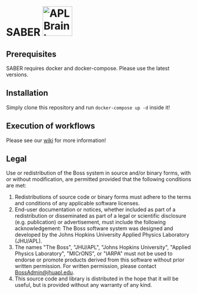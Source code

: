 

# SABER <img src="https://avatars2.githubusercontent.com/u/34253653?s=200&v=4" alt="APL Brain logo" width="80"/>

## Prerequisites
SABER requires docker and docker-compose. Please use the latest versions.

## Installation
Simply clone this repository and run
`docker-compose up -d` inside it!

## Execution of workflows

Please see our [wiki](https://github.com/aplbrain/saber/wiki]) for more information!

## Legal

Use or redistribution of the Boss system in source and/or binary forms, with or without modification, are permitted provided that the following conditions are met:
 
1. Redistributions of source code or binary forms must adhere to the terms and conditions of any applicable software licenses.
2. End-user documentation or notices, whether included as part of a redistribution or disseminated as part of a legal or scientific disclosure (e.g. publication) or advertisement, must include the following acknowledgement:  The Boss software system was designed and developed by the Johns Hopkins University Applied Physics Laboratory (JHU/APL). 
3. The names "The Boss", "JHU/APL", "Johns Hopkins University", "Applied Physics Laboratory", "MICrONS", or "IARPA" must not be used to endorse or promote products derived from this software without prior written permission. For written permission, please contact BossAdmin@jhuapl.edu.
4. This source code and library is distributed in the hope that it will be useful, but is provided without any warranty of any kind.
